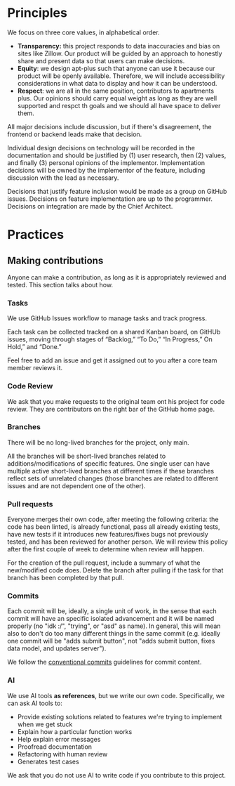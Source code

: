 # Principles
We focus on three core values, in alphabetical order.

- **Transparency:** this project responds to data inaccuracies and bias on sites like Zillow. Our product will be guided by an approach to honestly share and present data so that users can make decisions.
- **Equity**: we design apt-plus such that anyone can use it because our product will be openly available. Therefore, we will include accessibility considerations in what data to display and how it can be understood.
- **Respect**: we are all in the same position, contributors to apartments plus. Our opinions should carry equal weight as long as they are well supported and respct th goals and we should all have space to deliver them.

All major decisions include discussion, but if there's disagreement, the frontend or backend leads make that decision.

Individual design decisions on technology will be recorded in the documentation and should be justified by (1) user research, then (2) values, and finally (3) personal opinions of the implementor. Implementation decisions will be owned by the implementor of the feature, including discussion with the lead as necessary.

Decisions that justify feature inclusion would be made as a group on GitHub issues. Decisions on feature implementation are up to the programmer. Decisions on integration are made by the Chief Architect.

# Practices
## Making contributions
Anyone can make a contribution, as long as it is appropriately reviewed and tested. This section talks about how.

### Tasks
We use GitHub Issues workflow to manage tasks and track progress. 

Each task can be collected tracked on a shared Kanban board, on GitHUb issues, moving through stages of “Backlog,” “To Do,” “In Progress,” On Hold,” and “Done.”

Feel free to add an issue and get it assigned out to you after a core team member reviews it.

### Code Review
We ask that you make requests to the original team ont his project for code review. They are contributors on the right bar of the GitHub home page.

### Branches
There will be no long-lived branches for the project, only main. 

All the branches will be short-lived branches related to additions/modifications of specific features. One single user can have multiple active short-lived branches at different times if these branches reflect sets of unrelated changes (those branches are related to different issues and are not dependent one of the other).

### Pull requests

Everyone merges their own code, after meeting the following criteria: the code has been linted, is already functional, pass all already existing tests, have new tests if it introduces new features/fixes bugs not previously tested, and has been reviewed for another person. We will review this policy after the first couple of week to determine when review will happen.

For the creation of the pull request, include a summary of what the new/modified code does. Delete the branch after pulling if the task for that branch has been completed by that pull.

### Commits

Each commit will be, ideally, a single unit of work, in the sense that each commit will have an specific isolated advancement and it will be named properly (no "idk :/", "trying", or "asd" as name). In general, this will mean also to don't do too many different things in the same commit (e.g. ideally one commit will be "adds submit button", not "adds submit button, fixes data model, and updates server").

We follow the [conventional commits](https://www.conventionalcommits.org/en/v1.0.0/) guidelines for commit content.

### AI
We use AI tools **as references**, but we write our own code. Specifically, we can ask AI tools to:

- Provide existing solutions related to features we're trying to implement when we get stuck
- Explain how a particular function works
- Help explain error messages
- Proofread documentation
- Refactoring with human review
- Generates test cases

We ask that you do not use AI to write code if you contribute to this project.